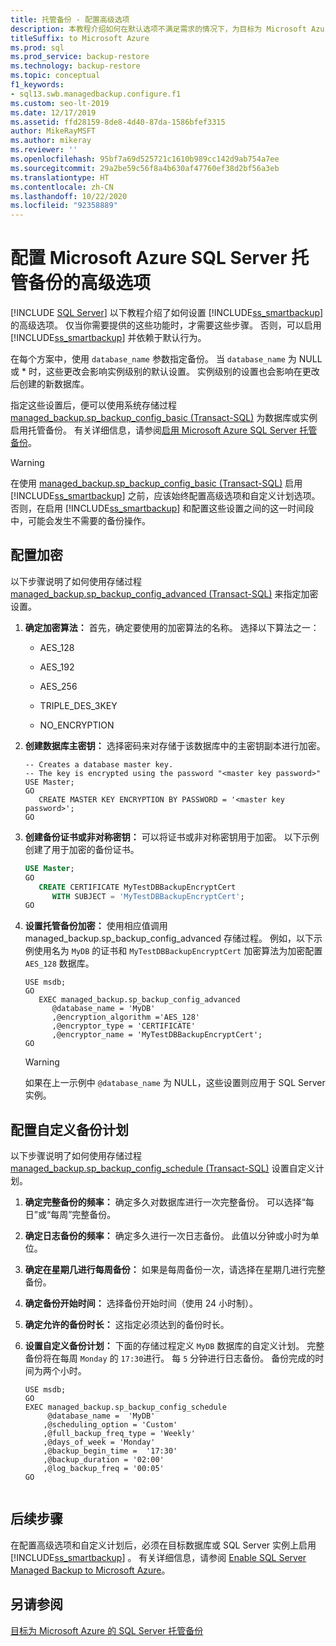 ```yaml
---
title: 托管备份 - 配置高级选项
description: 本教程介绍如何在默认选项不满足需求的情况下，为目标为 Microsoft Azure 的 SQL Server 托管备份设置高级选项。
titleSuffix: to Microsoft Azure
ms.prod: sql
ms.prod_service: backup-restore
ms.technology: backup-restore
ms.topic: conceptual
f1_keywords:
- sql13.swb.managedbackup.configure.f1
ms.custom: seo-lt-2019
ms.date: 12/17/2019
ms.assetid: ffd28159-8de8-4d40-87da-1586bfef3315
author: MikeRayMSFT
ms.author: mikeray
ms.reviewer: ''
ms.openlocfilehash: 95bf7a69d525721c1610b989cc142d9ab754a7ee
ms.sourcegitcommit: 29a2be59c56f8a4b630af47760ef38d2bf56a3eb
ms.translationtype: HT
ms.contentlocale: zh-CN
ms.lasthandoff: 10/22/2020
ms.locfileid: "92358889"
---
```

# <a name="configure-advanced-options-for-sql-server-managed-backup-to-microsoft-azure"></a>配置 Microsoft Azure SQL Server 托管备份的高级选项
 [!INCLUDE [SQL Server](../../includes/applies-to-version/sqlserver.md)]
  以下教程介绍了如何设置 [!INCLUDE[ss_smartbackup](../../includes/ss-smartbackup-md.md)]的高级选项。 仅当你需要提供的这些功能时，才需要这些步骤。 否则，可以启用 [!INCLUDE[ss_smartbackup](../../includes/ss-smartbackup-md.md)] 并依赖于默认行为。  
  
 在每个方案中，使用 `database_name` 参数指定备份。 当 `database_name` 为 NULL 或 * 时，这些更改会影响实例级别的默认设置。 实例级别的设置也会影响在更改后创建的新数据库。  
  
 指定这些设置后，便可以使用系统存储过程 [managed_backup.sp_backup_config_basic (Transact-SQL)](../../relational-databases/system-stored-procedures/managed-backup-sp-backup-config-basic-transact-sql.md) 为数据库或实例启用托管备份。 有关详细信息，请参阅[启用 Microsoft Azure SQL Server 托管备份](../../relational-databases/backup-restore/enable-sql-server-managed-backup-to-microsoft-azure.md)。  
  
> [!WARNING]  
>  在使用 [managed_backup.sp_backup_config_basic (Transact-SQL)](../../relational-databases/system-stored-procedures/managed-backup-sp-backup-config-basic-transact-sql.md) 启用 [!INCLUDE[ss_smartbackup](../../includes/ss-smartbackup-md.md)] 之前，应该始终配置高级选项和自定义计划选项。 否则，在启用 [!INCLUDE[ss_smartbackup](../../includes/ss-smartbackup-md.md)] 和配置这些设置之间的这一时间段中，可能会发生不需要的备份操作。  
  
## <a name="configure-encryption"></a>配置加密  
 以下步骤说明了如何使用存储过程 [managed_backup.sp_backup_config_advanced (Transact-SQL)](../../relational-databases/system-stored-procedures/managed-backup-sp-backup-config-advanced-transact-sql.md) 来指定加密设置。  

1.  **确定加密算法：** 首先，确定要使用的加密算法的名称。 选择以下算法之一：  
  
    -   AES_128  
  
    -   AES_192  
  
    -   AES_256  
  
    -   TRIPLE_DES_3KEY  
  
    -   NO_ENCRYPTION  
  
2.  **创建数据库主密钥：** 选择密码来对存储于该数据库中的主密钥副本进行加密。  
  
    ```  
    -- Creates a database master key.  
    -- The key is encrypted using the password "<master key password>"  
    USE Master;  
    GO  
       CREATE MASTER KEY ENCRYPTION BY PASSWORD = '<master key password>';  
    GO  
    ```  
  
3.  **创建备份证书或非对称密钥：** 可以将证书或非对称密钥用于加密。 以下示例创建了用于加密的备份证书。  
  
    ```sql  
    USE Master;  
    GO  
       CREATE CERTIFICATE MyTestDBBackupEncryptCert  
          WITH SUBJECT = 'MyTestDBBackupEncryptCert';  
    GO  
    ```  
  
4.  **设置托管备份加密：** 使用相应值调用 managed_backup.sp_backup_config_advanced  存储过程。 例如，以下示例使用名为 `MyDB` 的证书和 `MyTestDBBackupEncryptCert` 加密算法为加密配置 `AES_128` 数据库。  
  
    ```  
    USE msdb;  
    GO  
       EXEC managed_backup.sp_backup_config_advanced  
          @database_name = 'MyDB'                
          ,@encryption_algorithm ='AES_128'  
          ,@encryptor_type = 'CERTIFICATE'  
          ,@encryptor_name = 'MyTestDBBackupEncryptCert';  
    GO  
    ```  
  
    > [!WARNING]  
    >  如果在上一示例中 `@database_name` 为 NULL，这些设置则应用于 SQL Server 实例。  
  
## <a name="configure-a-custom-backup-schedule"></a>配置自定义备份计划  
 以下步骤说明了如何使用存储过程 [managed_backup.sp_backup_config_schedule (Transact-SQL)](../../relational-databases/system-stored-procedures/managed-backup-sp-backup-config-schedule-transact-sql.md) 设置自定义计划。  
  
1.  **确定完整备份的频率：** 确定多久对数据库进行一次完整备份。 可以选择“每日”或“每周”完整备份。  
  
2.  **确定日志备份的频率：** 确定多久进行一次日志备份。 此值以分钟或小时为单位。  
  
3.  **确定在星期几进行每周备份：** 如果是每周备份一次，请选择在星期几进行完整备份。  
  
4.  **确定备份开始时间：** 选择备份开始时间（使用 24 小时制）。  
  
5.  **确定允许的备份时长：** 这指定必须达到的备份时长。  
  
6.  **设置自定义备份计划：** 下面的存储过程定义 `MyDB` 数据库的自定义计划。 完整备份将在每周 `Monday` 的 `17:30`进行。 每 `5` 分钟进行日志备份。 备份完成的时间为两个小时。  
  
    ```  
    USE msdb;  
    GO  
    EXEC managed_backup.sp_backup_config_schedule   
         @database_name =  'MyDB'  
        ,@scheduling_option = 'Custom'  
        ,@full_backup_freq_type = 'Weekly'  
        ,@days_of_week = 'Monday'  
        ,@backup_begin_time =  '17:30'  
        ,@backup_duration = '02:00'  
        ,@log_backup_freq = '00:05'  
    GO  
  
    ```  
  
## <a name="next-steps"></a>后续步骤  
 在配置高级选项和自定义计划后，必须在目标数据库或 SQL Server 实例上启用 [!INCLUDE[ss_smartbackup](../../includes/ss-smartbackup-md.md)] 。 有关详细信息，请参阅 [Enable SQL Server Managed Backup to Microsoft Azure](../../relational-databases/backup-restore/enable-sql-server-managed-backup-to-microsoft-azure.md)。  
  
## <a name="see-also"></a>另请参阅  
 [目标为 Microsoft Azure 的 SQL Server 托管备份](../../relational-databases/backup-restore/sql-server-managed-backup-to-microsoft-azure.md)  
  
  
